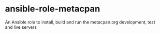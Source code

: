 # ansible-role-metacpan
An Ansible role to install, build and run the metacpan.org development, test and live servers

